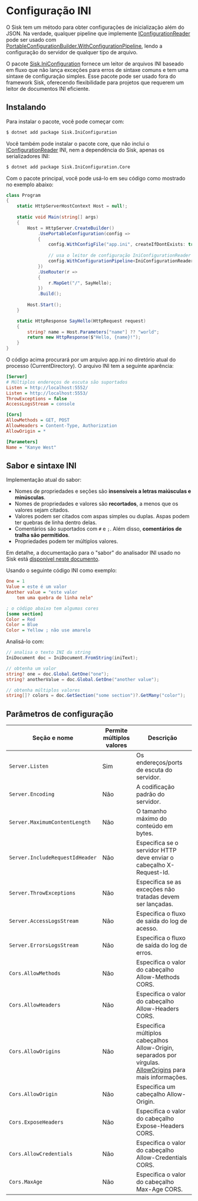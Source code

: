# Configuração INI

O Sisk tem um método para obter configurações de inicialização além do JSON. Na verdade, qualquer pipeline que implemente [IConfigurationReader](/api/Sisk.Core.Http.Hosting.IConfigurationReader) pode ser usado com [PortableConfigurationBuilder.WithConfigurationPipeline](/api/Sisk.Core.Http.Hosting.PortableConfigurationBuilder), lendo a configuração do servidor de qualquer tipo de arquivo.

O pacote [Sisk.IniConfiguration](https://www.nuget.org/packages/Sisk.IniConfiguration/) fornece um leitor de arquivos INI baseado em fluxo que não lança exceções para erros de sintaxe comuns e tem uma sintaxe de configuração simples. Esse pacote pode ser usado fora do framework Sisk, oferecendo flexibilidade para projetos que requerem um leitor de documentos INI eficiente.

## Instalando

Para instalar o pacote, você pode começar com:

```bash
$ dotnet add package Sisk.IniConfiguration
```

Você também pode instalar o pacote core, que não inclui o [IConfigurationReader](https://docs.sisk-framework.org/api/Sisk.Core.Http.Hosting.IConfigurationReader) INI, nem a dependência do Sisk, apenas os serializadores INI:

```bash
$ dotnet add package Sisk.IniConfiguration.Core
```

Com o pacote principal, você pode usá-lo em seu código como mostrado no exemplo abaixo:

```cs
class Program
{
    static HttpServerHostContext Host = null!;
    
    static void Main(string[] args)
    {
        Host = HttpServer.CreateBuilder()
            .UsePortableConfiguration(config =>
            {
                config.WithConfigFile("app.ini", createIfDontExists: true);
                
                // usa o leitor de configuração IniConfigurationReader
                config.WithConfigurationPipeline<IniConfigurationReader>();
            })
            .UseRouter(r =>
            {
                r.MapGet("/", SayHello);
            })
            .Build();
        
        Host.Start();
    }

    static HttpResponse SayHello(HttpRequest request)
    {
        string? name = Host.Parameters["name"] ?? "world";
        return new HttpResponse($"Hello, {name}!");
    }
}
```

O código acima procurará por um arquivo app.ini no diretório atual do processo (CurrentDirectory). O arquivo INI tem a seguinte aparência:

```ini
[Server]
# Múltiplos endereços de escuta são suportados
Listen = http://localhost:5552/
Listen = http://localhost:5553/
ThrowExceptions = false
AccessLogsStream = console

[Cors]
AllowMethods = GET, POST
AllowHeaders = Content-Type, Authorization
AllowOrigin = *

[Parameters]
Name = "Kanye West"
```

## Sabor e sintaxe INI

Implementação atual do sabor:

- Nomes de propriedades e seções são **insensíveis a letras maiúsculas e minúsculas**.
- Nomes de propriedades e valores são **recortados**, a menos que os valores sejam citados.
- Valores podem ser citados com aspas simples ou duplas. Aspas podem ter quebras de linha dentro delas.
- Comentários são suportados com `#` e `;`. Além disso, **comentários de tralha são permitidos**.
- Propriedades podem ter múltiplos valores.

Em detalhe, a documentação para o "sabor" do analisador INI usado no Sisk está [disponível neste documento](https://github.com/sisk-http/archive/blob/master/ext/ini-reader-syntax.md).

Usando o seguinte código INI como exemplo:

```ini
One = 1
Value = este é um valor
Another value = "este valor
    tem uma quebra de linha nele"

; o código abaixo tem algumas cores
[some section]
Color = Red
Color = Blue
Color = Yellow ; não use amarelo
```

Analisá-lo com:

```csharp
// analisa o texto INI da string
IniDocument doc = IniDocument.FromString(iniText);

// obtenha um valor
string? one = doc.Global.GetOne("one");
string? anotherValue = doc.Global.GetOne("another value");

// obtenha múltiplos valores
string[]? colors = doc.GetSection("some section")?.GetMany("color");
```

## Parâmetros de configuração

| Seção e nome | Permite múltiplos valores | Descrição |
| ---------------- | --------------------- | ----------- |
| `Server.Listen` | Sim | Os endereços/ports de escuta do servidor. |
| `Server.Encoding` | Não | A codificação padrão do servidor. |
| `Server.MaximumContentLength` | Não | O tamanho máximo do conteúdo em bytes. |
| `Server.IncludeRequestIdHeader` | Não | Especifica se o servidor HTTP deve enviar o cabeçalho X-Request-Id. |
| `Server.ThrowExceptions` | Não |  Especifica se as exceções não tratadas devem ser lançadas.  |
| `Server.AccessLogsStream` | Não |  Especifica o fluxo de saída do log de acesso. |
| `Server.ErrorsLogsStream` | Não |  Especifica o fluxo de saída do log de erros. |
| `Cors.AllowMethods` | Não |  Especifica o valor do cabeçalho Allow-Methods CORS. |
| `Cors.AllowHeaders` | Não |  Especifica o valor do cabeçalho Allow-Headers CORS. |
| `Cors.AllowOrigins` | Não |  Especifica múltiplos cabeçalhos Allow-Origin, separados por vírgulas. [AllowOrigins](/api/Sisk.Core.Entity.CrossOriginResourceSharingHeaders.AllowOrigins) para mais informações. |
| `Cors.AllowOrigin` | Não |  Especifica um cabeçalho Allow-Origin. |
| `Cors.ExposeHeaders` | Não |  Especifica o valor do cabeçalho Expose-Headers CORS. |
| `Cors.AllowCredentials` | Não |  Especifica o valor do cabeçalho Allow-Credentials CORS. |
| `Cors.MaxAge` | Não |  Especifica o valor do cabeçalho Max-Age CORS. |
